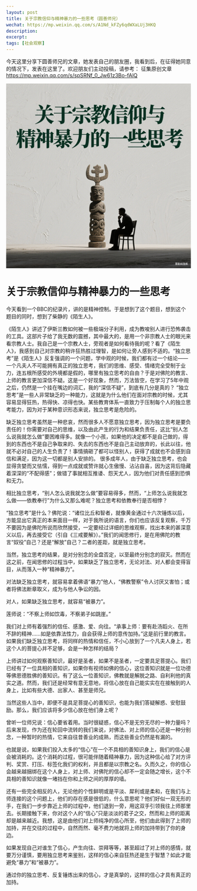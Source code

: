 ```yaml
---
layout: post
title: 关于宗教信仰与精神暴力的一些思考（圆善师兄）
wechat: https://mp.weixin.qq.com/s/A1Nd_kFZy6qdWXaLUj3HKQ
description: 
excerpt: 
tags: [社会观察]
---
```


今天这里分享下圆善师兄的文章，她发表自己的朋友圈，我看到后，在征得她同意的情况下，发表在这里了。欢迎朋友们主动投稿，请参考： 征集原创文章
 https://mp.weixin.qq.com/s/spSRNf_0_Jw61z3Bo-fAlQ

![](../images/2025-06-27-11-38-04.png)

# 关于宗教信仰与精神暴力的一些思考

今天看到一个BBC的纪录片，讲的是精神控制。于是想到了这个题目，想到这个题目的同时，想到了柴静的《陌生人》。

《陌生人》讲述了伊斯兰教如何被一些极端分子利用，成为教唆别人进行恐怖袭击的工具。这部片子给了我无数的震撼，其中最大的，是用一个非宗教人士的眼光来看宗教人士。我自己是一个宗教人士，旁观者是如何看待我的呢？看了《陌生人》，我感到自己对宗教的稍许狂热胜过理智，是如何让旁人感到不适的。“独立思考”是《陌生人》反复强调的一个问题，学中观的时候，我们都有过一个结论——一个凡夫人不可能拥有真正的独立思考，我们的思维、感受、情绪完全受制于业力，连五根所感受的外境都是假的，哪里有独立思考的自由？于是对佛陀的教言、上师的教言更加深信不疑。这是一个好现象，然而，万法皆空，在学习了5年中观之后，仍然是一个挂在嘴边的词汇，我的“深信不疑”，到底有几分是真的？
“独立思考”是一些人非常缺乏的一种能力，这就是为什么他们在面对宗教的时候，尤其容易显得狂热，热得快、凉得也快。某些教育体系一直致力于压制每个人的独立思考能力，因为对于某种意识形态来说，独立思考是危险的。

缺乏独立思考虽然是一种悲哀，然而很多人不愿意独立思考，因为独立思考是要负责任的！你需要对自己的思维，以及由此产生的行为和结果负责任，这比“别人怎么说我就怎么做”要困难得多。就像一个小孩，如果他的决定都不是自己做的，得到的东西也不是自己争取来的、失去的东西也不是自己主动放弃的，长此以往，他就不必对自己的人生负责了！事情搞砸了都可以怪别人，获得了成就也不会感到自信和满足，因为这一切都是别人安排的。
很多成年人，由于缺乏独立思考，也会显得贪婪而又怯懦，得到一点成就或赞许就心生傲慢、沾沾自喜，因为这背后隐藏着深深的“不配得感”；做错了事就相互推诿、怨天尤人，因为他们对责任感到恐惧和无力。

相比独立思考，“别人怎么说我就怎么做”要容易得多，然而，“上师怎么说我就怎么做——依教奉行”为什么又那么难呢？独立思考和依教奉行是否相悖？

“独立思考”是什么？佛陀说：“诸位比丘和智者，就像黄金通过十六次锤炼以后，方能显出它真正的本来面目一样，对于我所说的语言，你们也应该反复观察，千万不要因为是佛陀所说而欣然接受，一定要经过详细的思维观察，找出本来的甚深意义以后，再去接受它（引自《三戒要解》）。”我们的闻思修行，是在用佛陀的教言“奴役”自己？还是“解放”自己？二者的差距，就是独立思考。

当然，独立思考的结果，是对分别念的全盘否定，以至最终分别念的寂灭。然而在这之前，在闻思修的过程当中，如果缺乏了独立思考，无论对法、对人都会变得盲目，从而落入一种“精神暴力”。

对法缺乏独立思考，就容易拿着佛语“暴力”他人，“佛教警察”令人讨厌又害怕；或者将佛法断章取义，成为与他人争讼的因。

对人，如果缺乏独立思考，就容易“被暴力”。

莲师说：“不察上师如饮毒，不察弟子如跳崖。”

我们对上师有着强烈的信任、感激、爱、向往。“承事上师：要有赴汤蹈火、在所不辞的精神……如是依靠法性力，自会获得上师的意传加持。”这是前行里的教言。如果我们缺乏独立思考，将同样的热情和信任，不小心放到了一个凡夫人身上，若这个人的菩提心并不足够，会是一种怎样的结局？

上师讲过如何观察善知识，最好是圣者，如果不是圣者，一定要具足菩提心。我们已经有了一位具相的善知识，如果你有视师如佛的信心，这位善知识就是一位功德等佛恩德胜佛的善知识。有了这么一位善知识，佛教就是解脱之路、自利利他的真实之道。然而，我们还是经常有意无意地，将信心放在自己能实实在在接触到的人身上，比如有些大德、出家人、甚至是师兄。

当然这些人当中，即便不是具足菩提心的善知识，也能为我们答疑解惑、安慰鼓励。那么，我们应该将多少信心放在他们身上呢？

曾听一位师兄说：信心要省着用。当时很疑惑，信心不是无穷无尽的一种力量吗？后来发现，作为还在轮回中流转的我们来说，对佛法、对上师的信心还是一种分别念，一种暂时的热情，它来自往昔善业的成熟，而这些善业仍然是有漏的。

也就是说，如果我们投入太多的“信心”在一个不具相的善知识身上，我们的信心是会被消耗的。这个消耗的过程，很可能伴随着精神暴力，因为这种信心给了对方评判、奖赏、打压、标签化我们的权利，并且都是以宗教之名。久而久之，你的信心会越来越捆绑在这个人身上，对上师、对佛陀的信心却不一定会随之增长，这个不具相的善知识就像一堵挡在你和上师之间的厚厚的墙。

还有一些完全相反的人，无论他的个性鲜明或是平淡、犀利或是柔和，在我们与上师连接的这个问题上，他们的存在感是很低的，什么意思呢？他们好似一双无形的手，在我们一步步靠近上师的过程中，他们退到一旁，用这双手引领我往上师那里去。长期接触下来，你对这个人的“信心”只是淡淡的君子之交，然而和上师的距离却是越来越近。我想，这是由他们对上师纯净的信心所至，他们由此得到了上师的加持，并在交往的过程中，自然而然、毫不费力地就将上师的加持带到了你的身边。

如果发现自己对谁生了信心，产生向往、崇拜等等，甚至超过了对上师的感情，就要万分谨慎，要用独立思考来鉴别，这样的信心来自狂热还是生于智慧？如此才能避免“暴力”和“被暴力”。

通过你的独立思考、反复锤炼出来的信心，才是真挚的，这样的信心才具有真正的加持。
